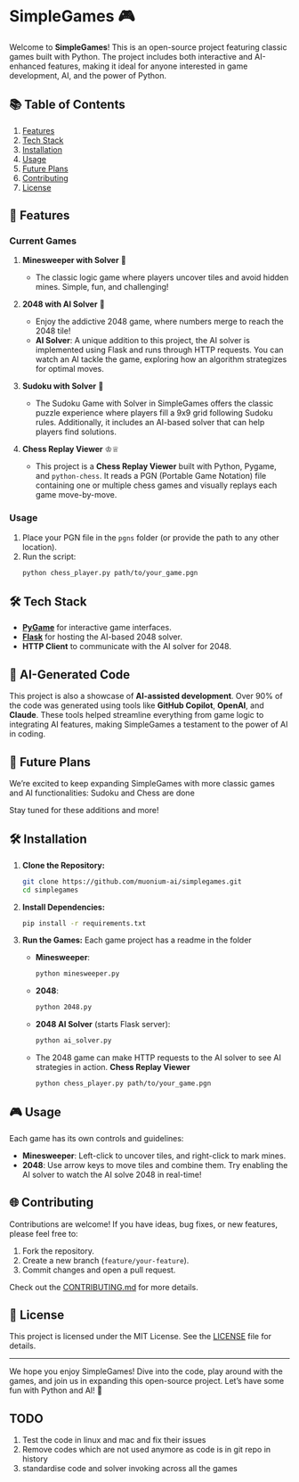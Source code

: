 

# SimpleGames 🎮

Welcome to **SimpleGames**! This is an open-source project featuring classic games built with Python. The project includes both interactive and AI-enhanced features, making it ideal for anyone interested in game development, AI, and the power of Python.

## 📚 Table of Contents

1. [Features](#features)
2. [Tech Stack](#tech-stack)
3. [Installation](#installation)
4. [Usage](#usage)
5. [Future Plans](#future-plans)
6. [Contributing](#contributing)
7. [License](#license)

## 🌟 Features

### Current Games
1. **Minesweeper with Solver** 🧩
   - The classic logic game where players uncover tiles and avoid hidden mines. Simple, fun, and challenging!

2. **2048 with AI Solver** 🔢
   - Enjoy the addictive 2048 game, where numbers merge to reach the 2048 tile!
   - **AI Solver**: A unique addition to this project, the AI solver is implemented using Flask and runs through HTTP requests. You can watch an AI tackle the game, exploring how an algorithm strategizes for optimal moves.

3. **Sudoku with Solver** 🔢
   - The Sudoku Game with Solver in SimpleGames offers the classic puzzle experience where players fill a 9x9 grid following Sudoku rules. Additionally, it includes an AI-based solver that can help players find solutions. 

4. **Chess Replay Viewer** ♔♕

   - This project is a **Chess Replay Viewer** built with Python, Pygame, and `python-chess`. It reads a PGN (Portable Game Notation) file containing one or multiple chess games and visually replays each game move-by-move.



### Usage
1. Place your PGN file in the `pgns` folder (or provide the path to any other location).
2. Run the script:
   ```bash
   python chess_player.py path/to/your_game.pgn
   ```


## 🛠️ Tech Stack

- **[PyGame](https://www.pygame.org/)** for interactive game interfaces.
- **[Flask](https://flask.palletsprojects.com/)** for hosting the AI-based 2048 solver.
- **HTTP Client** to communicate with the AI solver for 2048.

## 🤖 AI-Generated Code

This project is also a showcase of **AI-assisted development**. Over 90% of the code was generated using tools like **GitHub Copilot**, **OpenAI**, and **Claude**. These tools helped streamline everything from game logic to integrating AI features, making SimpleGames a testament to the power of AI in coding.

## 🚀 Future Plans

We’re excited to keep expanding SimpleGames with more classic games and AI functionalities:
Sudoku and Chess are done

Stay tuned for these additions and more!

## 🛠️ Installation

1. **Clone the Repository:**
   ```bash
   git clone https://github.com/muonium-ai/simplegames.git
   cd simplegames
   ```

2. **Install Dependencies:**
   ```bash
   pip install -r requirements.txt
   ```

3. **Run the Games:**
Each game project has a readme in the folder
   - **Minesweeper**:
     ```bash
     python minesweeper.py
     ```
   - **2048**:
     ```bash
     python 2048.py
     ```
   - **2048 AI Solver** (starts Flask server):
     ```bash
     python ai_solver.py
     ```
   - The 2048 game can make HTTP requests to the AI solver to see AI strategies in action.
   **Chess Replay Viewer**
      ```bash
      python chess_player.py path/to/your_game.pgn
      ```

## 🎮 Usage

Each game has its own controls and guidelines:

- **Minesweeper**: Left-click to uncover tiles, and right-click to mark mines.
- **2048**: Use arrow keys to move tiles and combine them. Try enabling the AI solver to watch the AI solve 2048 in real-time!

## 🌐 Contributing

Contributions are welcome! If you have ideas, bug fixes, or new features, please feel free to:

1. Fork the repository.
2. Create a new branch (`feature/your-feature`).
3. Commit changes and open a pull request.

Check out the [CONTRIBUTING.md](CONTRIBUTING.md) for more details.

## 📝 License

This project is licensed under the MIT License. See the [LICENSE](LICENSE) file for details.

---

We hope you enjoy SimpleGames! Dive into the code, play around with the games, and join us in expanding this open-source project. Let’s have some fun with Python and AI! 🚀


## TODO

1. Test the code in linux and mac and fix their issues
2. Remove codes which are not used anymore as code is in git repo in history
3. standardise code and solver invoking across all the games